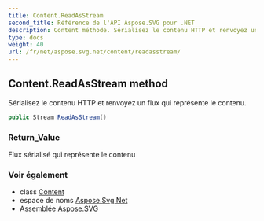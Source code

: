 ```yaml
---
title: Content.ReadAsStream
second_title: Référence de l'API Aspose.SVG pour .NET
description: Content méthode. Sérialisez le contenu HTTP et renvoyez un flux qui représente le contenu.
type: docs
weight: 40
url: /fr/net/aspose.svg.net/content/readasstream/
---
```

## Content.ReadAsStream method

Sérialisez le contenu HTTP et renvoyez un flux qui représente le contenu.

```csharp
public Stream ReadAsStream()
```

### Return_Value

Flux sérialisé qui représente le contenu

### Voir également

* class [Content](../)
* espace de noms [Aspose.Svg.Net](../../content/)
* Assemblée [Aspose.SVG](../../../)


